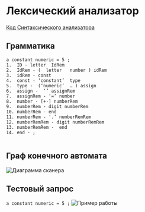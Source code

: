 # Лексический анализатор

[Код Синтаксического анализатора](codeWindowsFormsApp1CoreParser)

## Грамматика

```
a constant numeric = 5 ;
1.	ID - letter  IdRem
2.	IdRem - (  letter   number ) idRem
3.	idRem - const
4.	const - ‘constant’  type
5.	type -  (‘numeric’  … ) assign
6.	assign -  ‘’ assignRem
7.	assignRem - ‘=’ number
8.	number - [+-] numberRem
9.	numberRem - digit numberRem
10.	numberRem - end
11.	numberRem - '.’ numberRemRem
12.	numberRemRem - digit numberRemRem
13.	numberRemRem -  end
14.	end - ;


```

## Граф конечного автомата 
![Диаграмма сканера](stateMachineGraph.jpg)

## Тестовый запрос
`a constant numeric = 5 ;`
![Пример работы](success.png)


